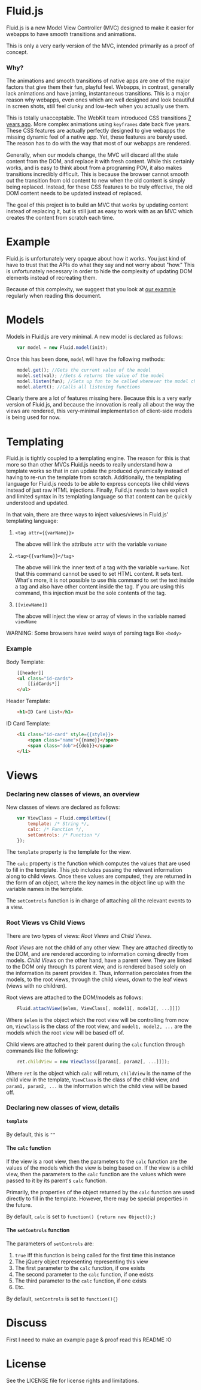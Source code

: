 Fluid.js
========

Fluid.js is a new Model View Controller (MVC) designed to make it easier for
webapps to have smooth transitions and animations.

This is only a very early version of the MVC, intended primarily as a proof
of concept.

### Why?

The animations and smooth transitions of native apps are one of the major
factors that give them their fun, playful feel.  Webapps, in contrast,
generally lack animations and have jarring, instantaneous transitions.  This
is a major reason why webapps, even ones which are well designed and look
beautiful in screen shots, still feel clunky and low-tech when you actually
use them.

This is totally unacceptable.  The WebKit team introduced CSS transitions
[7 years ago](https://www.webkit.org/blog/138/css-animation/).  More complex
animations using `keyframes` date back five years.  These CSS features are
actually perfectly designed to give webapps the missing dynamic feel of a
native app.  Yet, these features are barely used.  The reason has to do with
the way that most of our webapps are rendered.

Generally, when our models change, the MVC will discard all the stale content
from the DOM, and replace it with fresh content.  While this certainly works,
and is easy to think about from a programing POV, it also makes transitions
incredibly difficult.  This is because the browser cannot smooth out the
transition from old content to new when the old content is simply being
replaced.  Instead, for these CSS features to be truly effective, the old DOM
content needs to be updated instead of replaced.

The goal of this project is to build an MVC that works by updating content
instead of replacing it, but is still just as easy to work with as an MVC
which creates the content from scratch each time.

Example
=======

Fluid.js is unfortunately very opaque about how it works.  You just kind of
have to trust that the APIs do what they say and not worry about "how."  This
is unfortunately necessary in order to hide the complexity of updating DOM
elements instead of recreating them.

Because of this complexity, we suggest that you look at
[our example](http://sjelin.github.io/FluidJS) regularly when reading this
document.

Models
======

Models in Fluid.js are very minimal.  A new model is declared as follows:
```js
	var model = new Fluid.model(init);
```

Once this has been done, `model` will have the following methods:

```js
	model.get(); //Gets the current value of the model
	model.set(val); //Sets & returns the value of the model
	model.listen(fun); //Sets up fun to be called whenever the model changes
	model.alert(); //Calls all listening functions
```

Clearly there are a lot of features missing here.  Because this is a very
early version of Fluid.js, and because the innovation is really all about the
way the views are rendered, this very-minimal implementation of client-side
models is being used for now.

Templating
==========

Fluid.js is tightly coupled to a templating engine.  The reason for this is
that more so than other MVCs Fluid.js needs to really understand how a
template works so that in can update the produced dynamically instead of
having to re-run the template from scratch.  Additionally, the templating
language for Fluid.js needs to be able to express concepts like child views
instead of just raw HTML injections.  Finally, Fuild.js needs to have
explicit and limited syntax in its templating language so that content can be
quickly understood and updated.

In that vain, there are three ways to inject values/views in Fluid.js'
templating language:

1.	`<tag attr={{varName}}>`

	The above will link the attribute `attr` with the variable `varName`

2.	`<tag>{{varName}}</tag>`

	The above will link the inner text of a tag with the variable `varName`.
	Not that this command cannot be used to set HTML content.  It sets text.
	What's more, it is not possible to use this command to set the text
	inside a tag and also have other content inside the tag.  If you are
	using this command, this injection must be the sole contents of the tag.

3.	`[[viewName]]`

	The above will inject the view or array of views in the variable named
	`viewName`

WARNING:  Some browsers have weird ways of parsing tags like `<body>`

### Example

Body Template:

```html
	[[header]]
	<ul class="id-cards">
		[[idCards*]]
	</ul>
```

Header Template:

```html
	<h1>ID Card List</h1>
```

ID Card Template:

```html
	<li class="id-card" style={{style}}>
		<span class="name">{{name}}</span>
		<span class="dob">{{dob}}</span>
	</li>
```

Views
=====

### Declaring new classes of views, an overview

New classes of views are declared as follows:

```js
	var ViewClass = Fluid.compileView({
		template: /* String */,
		calc: /* Function */,
		setControls: /* Function */
	});
```

The `template` property is the template for the view.

The `calc` property is the function which computes the values that are used
to fill in the template.  This job includes passing the relevant information
along to child views.  Once these values are computed, they are returned in
the form of an object, where the key names in the object line up with the
variable names in the template.

The `setControls` function is in charge of attaching all the relevant events
to a view.

### Root Views vs Child Views

There are two types of views: *Root Views* and *Child Views*.

*Root Views* are not the child of any other view.  They are attached directly
to the DOM, and are rendered according to information coming directly from
models.  *Child Views* on the other hand, have a parent view.  They are
linked to the DOM only through its parent view, and is rendered based solely
on the information its parent provides it.  Thus, information percolates
from the models, to the root views, through the child views, down to the leaf
views (views with no children).

Root views are attached to the DOM/models as follows:

```js
	Fluid.attachView($elem, ViewClass[, model1[, model2[, ...]]])
```

Where `$elem` is the object which the root view will be controlling from now
on, `ViewClass` is the class of the root view, and `model1, model2, ...` are
the models which the root view will be based off of.

Child views are attached to their parent during the `calc` function through
commands like the following:

```js
	ret.childView = new ViewClass([param1[, param2[, ...]]]);
```

Where `ret` is the object which `calc` will return, `childView` is the name
of the child view in the template, `ViewClass` is the class of the child
view, and `param1, param2, ...` is the information which the child view will
be based off.

### Declaring new classes of view, details

#### `template`

By default, this is `""`

#### The `calc` function

If the view is a root view, then the parameters to the `calc` function are
the values of the models which the view is being based on.  If the view is
a child view, then the parameters to the `calc` function are the values which
were passed to it by its parent's `calc` function.

Primarily, the properties of the object returned by the `calc` function are
used directly to fill in the template.  However, there may be special
properties in the future.

By default, `calc` is set to `function() {return new Object();}`

#### The `setControls` function

The parameters of `setControls` are:

1. `true` iff this function is being called for the first time this instance
2. The jQuery object representing representing this view
3. The first parameter to the `calc` function, if one exists
4. The second parameter to the `calc` function, if one exists
5. The third parameter to the `calc` function, if one exists
6. Etc.

By default, `setControls` is set to `function(){}`

Discuss
=======

First I need to make an example page & proof read this README :O

License
=======

See the LICENSE file for license rights and limitations. 
